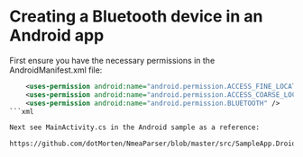# Creating a Bluetooth device in an Android app

First ensure you have the necessary permissions in the AndroidManifest.xml file:

```xml
	<uses-permission android:name="android.permission.ACCESS_FINE_LOCATION" />
	<uses-permission android:name="android.permission.ACCESS_COARSE_LOCATION" />
	<uses-permission android:name="android.permission.BLUETOOTH" />
```xml

Next see MainActivity.cs in the Android sample as a reference:

https://github.com/dotMorten/NmeaParser/blob/master/src/SampleApp.Droid/MainActivity.cs

